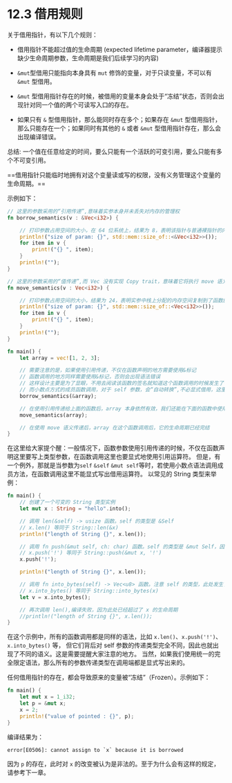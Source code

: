 # 12.3 借用规则

关于借用指针，有以下几个规则：

* 借用指针不能超过值的生命周期 (expected lifetime parameter，编译器提示缺少生命周期参数，生命周期是我们后续学习的内容)

* `&mut`型借用只能指向本身具有 `mut` 修饰的变量，对于只读变量，不可以有 `&mut` 型借用。

* `&mut` 型借用指针存在的时候，被借用的变量本身会处于“冻结”状态，否则会出现针对同一个值的两个可读写入口的存在。

* 如果只有 `&` 型借用指针，那么能同时存在多个；如果存在 `&mut` 型借用指针，那么只能存在一个；如果同时有其他的 `&` 或者 `&mut` 型借用指针存在，那么会出现编译错误。

总结: 一个值在任意给定的时间，要么只能有一个活跃的可变引用，要么只能有多个不可变引用。

==借用指针只能临时地拥有对这个变量读或写的权限，没有义务管理这个变量的生命周期。==

示例如下：

```rust
// 这里的参数采用的“引用传递”,意味着实参本身并未丢失对内存的管理权
fn borrow_semantics(v : &Vec<i32>) {

    // 打印参数占用空间的大小，在 64 位系统上，结果为 8，表明该指针与普通裸指针的内部表示方法相同
    println!("size of param: {}", std::mem::size_of::<&Vec<i32>>());
    for item in v {
        print!("{} ", item);
    }
    println!("");
}

// 这里的参数采用的“值传递”,而 Vec 没有实现 Copy trait，意味着它将执行 move 语义
fn move_semantics(v : Vec<i32>) {

    // 打印参数占用空间的大小，结果为 24，表明实参中栈上分配的内存空间复制到了函数的形参中
    println!("size of param: {}", std::mem::size_of::<Vec<i32>>());
    for item in v {
        print!("{} ", item);
    }
    println!("");
}

fn main() {
    let array = vec![1, 2, 3];

    // 需要注意的是，如果使用引用传递，不仅在函数声明的地方需要使用&标记
    // 函数调用的地方同样需要使用&标记，否则会出现语法错误
    // 这样设计主要是为了显眼，不用去阅读该函数的签名就知道这个函数调用的时候发生了什么
    // 而小数点方式的成员函数调用，对于 self 参数，会“自动转换”,不必显式借用，这里有个区别
    borrow_semantics(&array);

    // 在使用引用传递给上面的函数后，array 本身依然有效，我们还能在下面的函数中使用
    move_semantics(array);

    // 在使用 move 语义传递后，array 在这个函数调用后，它的生命周期已经完结
}
```

在这里给大家提个醒：一般情况下，函数参数使用引用传递的时候，不仅在函数声明这里要写上类型参数，在函数调用这里也要显式地使用引用运算符。
但是，有一个例外，那就是当参数为`self` `&self` `&mut self`等时，若使用小数点语法调用成员方法，在函数调用这里不能显式写出借用运算符。
以常见的 String 类型来举例：

```rust
fn main() {
    // 创建了一个可变的 String 类型实例
    let mut x : String = "hello".into();

    // 调用 len(&self) -> usize 函数。self 的类型是 &Self
    // x.len() 等同于 String::len(&x)
    println!("length of String {}", x.len());

    // 调用 fn push(&mut self, ch: char) 函数。self 的类型是 &mut Self，因此它有权对字符串做修改
    // x.push('!') 等同于 String::push(&mut x, '!')
    x.push('!');

    println!("length of String {}", x.len());

    // 调用 fn into_bytes(self) -> Vec<u8> 函数。注意 self 的类型，此处发生了所有权转移
    // x.into_bytes() 等同于 String::into_bytes(x)
    let v = x.into_bytes();

    // 再次调用 len(),编译失败，因为此处已经超过了 x 的生命周期
    //println!("length of String {}", x.len());
}
```

在这个示例中，所有的函数调用都是同样的语法，比如 `x.len()`、`x.push('!')`、`x.into_bytes()` 等，
但它们背后对 self 参数的传递类型完全不同，因此也就出现了不同的语义。这是需要提醒大家注意的地方。
当然，如果我们使用统一的完全限定语法，那么所有的参数传递类型在调用端都是显式写出来的。

任何借用指针的存在，都会导致原来的变量被“冻结”（Frozen）。示例如下：

```rust
fn main() {
    let mut x = 1_i32;
    let p = &mut x;
    x = 2;
    println!("value of pointed : {}", p);
}
```

编译结果为：

```
error[E0506]: cannot assign to `x` because it is borrowed
```

因为 `p` 的存在，此时对 `x` 的改变被认为是非法的。至于为什么会有这样的规定，请参考下一章。
